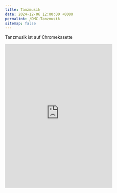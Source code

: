 ```yaml
---
title: Tanzmusik
date: 2024-12-06 12:00:00 +0000
permalink: /DMC-Tanzmusik
sitemap: false
---
```

Tanzmusik ist auf Chromekasette

<iframe style="border: 0; width: 350px; height: 470px;" src="https://bandcamp.com/EmbeddedPlayer/album=2064251396/size=large/bgcol=333333/linkcol=0f91ff/tracklist=false/transparent=true/" seamless><a href="https://wearedmc.bandcamp.com/album/tanzmusik">Tanzmusik by Dysfunktional Message Control</a></iframe>
